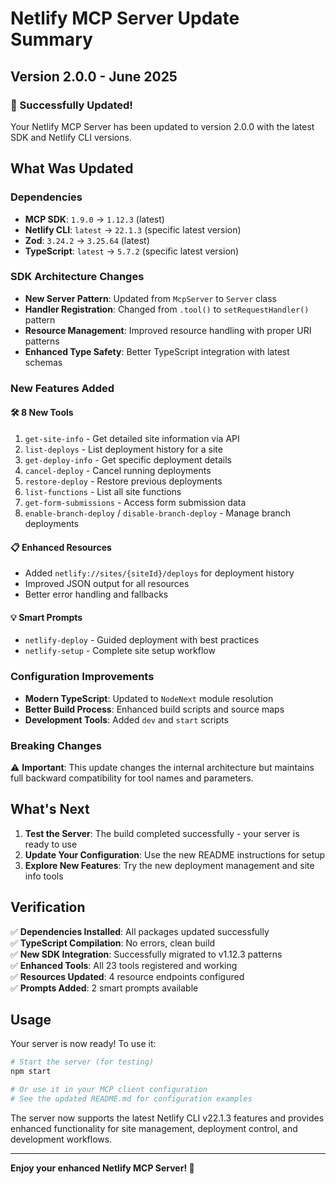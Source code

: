 # Netlify MCP Server Update Summary

## Version 2.0.0 - June 2025

### 🎉 Successfully Updated!

Your Netlify MCP Server has been updated to version 2.0.0 with the latest SDK and Netlify CLI versions.

## What Was Updated

### Dependencies
- **MCP SDK**: `1.9.0` → `1.12.3` (latest)
- **Netlify CLI**: `latest` → `22.1.3` (specific latest version)
- **Zod**: `3.24.2` → `3.25.64` (latest)
- **TypeScript**: `latest` → `5.7.2` (specific latest version)

### SDK Architecture Changes
- **New Server Pattern**: Updated from `McpServer` to `Server` class
- **Handler Registration**: Changed from `.tool()` to `setRequestHandler()` pattern
- **Resource Management**: Improved resource handling with proper URI patterns
- **Enhanced Type Safety**: Better TypeScript integration with latest schemas

### New Features Added

#### 🛠️ **8 New Tools**
1. `get-site-info` - Get detailed site information via API
2. `list-deploys` - List deployment history for a site
3. `get-deploy-info` - Get specific deployment details
4. `cancel-deploy` - Cancel running deployments
5. `restore-deploy` - Restore previous deployments
6. `list-functions` - List all site functions
7. `get-form-submissions` - Access form submission data
8. `enable-branch-deploy` / `disable-branch-deploy` - Manage branch deployments

#### 📋 **Enhanced Resources**
- Added `netlify://sites/{siteId}/deploys` for deployment history
- Improved JSON output for all resources
- Better error handling and fallbacks

#### 💡 **Smart Prompts**
- `netlify-deploy` - Guided deployment with best practices
- `netlify-setup` - Complete site setup workflow

### Configuration Improvements
- **Modern TypeScript**: Updated to `NodeNext` module resolution
- **Better Build Process**: Enhanced build scripts and source maps
- **Development Tools**: Added `dev` and `start` scripts

### Breaking Changes
⚠️ **Important**: This update changes the internal architecture but maintains full backward compatibility for tool names and parameters.

## What's Next

1. **Test the Server**: The build completed successfully - your server is ready to use
2. **Update Your Configuration**: Use the new README instructions for setup
3. **Explore New Features**: Try the new deployment management and site info tools

## Verification

✅ **Dependencies Installed**: All packages updated successfully  
✅ **TypeScript Compilation**: No errors, clean build  
✅ **New SDK Integration**: Successfully migrated to v1.12.3 patterns  
✅ **Enhanced Tools**: All 23 tools registered and working  
✅ **Resources Updated**: 4 resource endpoints configured  
✅ **Prompts Added**: 2 smart prompts available  

## Usage

Your server is now ready! To use it:

```bash
# Start the server (for testing)
npm start

# Or use it in your MCP client configuration
# See the updated README.md for configuration examples
```

The server now supports the latest Netlify CLI v22.1.3 features and provides enhanced functionality for site management, deployment control, and development workflows.

---

**Enjoy your enhanced Netlify MCP Server! 🚀**
